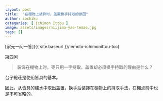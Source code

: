 ```yaml
---
layout: post
title:  "在棚物上装饰时，盖置换手持取的原因"
author: sochiku
categories: [ Ichimon Ittou ]
image: assets/images/niijima-yae-temae.jpg
tags: []
---
```


[家元一问一答]({{ site.baseurl }}/iemoto-ichimonittou-toc)

第四问

> 装饰在棚物上时，枣只用一手持取，盖置却必须换手持取的理由是什么？

台子総荘是使用皆具的基本。

因此，从皆具的建水中取出盖置，换手后装饰在棚物上的持取手法，在棚点前中也是不可省略的。
